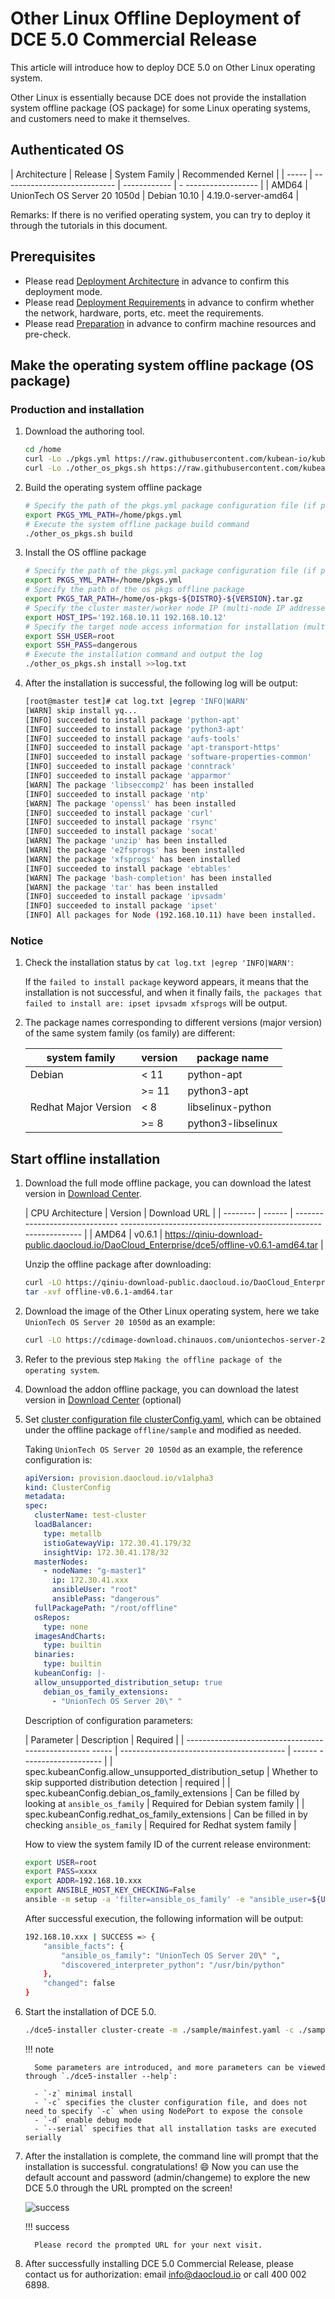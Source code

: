 # Other Linux Offline Deployment of DCE 5.0 Commercial Release

This article will introduce how to deploy DCE 5.0 on Other Linux operating system.

Other Linux is essentially because DCE does not provide the installation system offline package (OS package) for some Linux operating systems, and customers need to make it themselves.

## Authenticated OS

| Architecture | Release | System Family | Recommended Kernel |
| ----- | ---------------------------- | ------------ | - ------------------ |
| AMD64 | UnionTech OS Server 20 1050d | Debian 10.10 | 4.19.0-server-amd64 |

Remarks: If there is no verified operating system, you can try to deploy it through the tutorials in this document.

## Prerequisites

- Please read [Deployment Architecture](../commercial/deploy-arch.md) in advance to confirm this deployment mode.
- Please read [Deployment Requirements](../commercial/deploy-requirements.md) in advance to confirm whether the network, hardware, ports, etc. meet the requirements.
- Please read [Preparation](../commercial/prepare.md) in advance to confirm machine resources and pre-check.

## Make the operating system offline package (OS package)

### Production and installation

1. Download the authoring tool.

     ```bash
     cd /home
     curl -Lo ./pkgs.yml https://raw.githubusercontent.com/kubean-io/kubean/main/build/os-packages/others/pkgs.yml
     curl -Lo ./other_os_pkgs.sh https://raw.githubusercontent.com/kubean-io/kubean/main/build/os-packages/others/other_os_pkgs.sh && chmod +x other_os_pkgs.sh
     ```

2. Build the operating system offline package

     ```bash
     # Specify the path of the pkgs.yml package configuration file (if pkgs.yml is located in the same path as other_os_pkgs.sh, you can not set this environment variable)
     export PKGS_YML_PATH=/home/pkgs.yml
     # Execute the system offline package build command
     ./other_os_pkgs.sh build
     ```

3. Install the OS offline package

     ```bash
     # Specify the path of the pkgs.yml package configuration file (if pkgs.yml is located in the same path as other_os_pkgs.sh, you can not set this environment variable)
     export PKGS_YML_PATH=/home/pkgs.yml
     # Specify the path of the os pkgs offline package
     export PKGS_TAR_PATH=/home/os-pkgs-${DISTRO}-${VERSION}.tar.gz
     # Specify the cluster master/worker node IP (multi-node IP addresses are separated by spaces)
     export HOST_IPS='192.168.10.11 192.168.10.12'
     # Specify the target node access information for installation (multi-node user names and passwords must be consistent)
     export SSH_USER=root
     export SSH_PASS=dangerous
     # Execute the installation command and output the log
     ./other_os_pkgs.sh install >>log.txt
     ```

4. After the installation is successful, the following log will be output:

     ```bash
     [root@master test]# cat log.txt |egrep 'INFO|WARN'
     [WARN] skip install yq...
     [INFO] succeeded to install package 'python-apt'
     [INFO] succeeded to install package 'python3-apt'
     [INFO] succeeded to install package 'aufs-tools'
     [INFO] succeeded to install package 'apt-transport-https'
     [INFO] succeeded to install package 'software-properties-common'
     [INFO] succeeded to install package 'conntrack'
     [INFO] succeeded to install package 'apparmor'
     [WARN] The package 'libseccomp2' has been installed
     [INFO] succeeded to install package 'ntp'
     [WARN] The package 'openssl' has been installed
     [INFO] succeeded to install package 'curl'
     [INFO] succeeded to install package 'rsync'
     [INFO] succeeded to install package 'socat'
     [WARN] The package 'unzip' has been installed
     [WARN] the package 'e2fsprogs' has been installed
     [WARN] the package 'xfsprogs' has been installed
     [INFO] succeeded to install package 'ebtables'
     [WARN] The package 'bash-completion' has been installed
     [WARN] the package 'tar' has been installed
     [INFO] succeeded to install package 'ipvsadm'
     [INFO] succeeded to install package 'ipset'
     [INFO] All packages for Node (192.168.10.11) have been installed.
     ```

### Notice

1. Check the installation status by `cat log.txt |egrep 'INFO|WARN'`:

     If the `failed to install package` keyword appears, it means that the installation is not successful, and when it finally fails, `the packages that failed to install are: ipset ipvsadm xfsprogs` will be output.

2. The package names corresponding to different versions (major version) of the same system family (os family) are different:

     | system family | version | package name |
     | -------------------- | ----- | ------------------ |
     | Debian | < 11 | python-apt |
     | | >= 11 | python3-apt |
     | Redhat Major Version | < 8 | libselinux-python |
     | | \>= 8 | python3-libselinux |

## Start offline installation

1. Download the full mode offline package, you can download the latest version in [Download Center](https://docs.daocloud.io/download/dce5/).

     | CPU Architecture | Version | Download URL |
     | -------- | ------ | ------------------------------ -------------------------------------------------- -------------- |
     | AMD64 | v0.6.1 | <https://qiniu-download-public.daocloud.io/DaoCloud_Enterprise/dce5/offline-v0.6.1-amd64.tar> |

     Unzip the offline package after downloading:

     ```bash
     curl -LO https://qiniu-download-public.daocloud.io/DaoCloud_Enterprise/dce5/offline-v0.6.1-amd64.tar
     tar -xvf offline-v0.6.1-amd64.tar
     ```

2. Download the image of the Other Linux operating system, here we take `UnionTech OS Server 20 1050d` as an example:

     ```bash
     curl -LO https://cdimage-download.chinauos.com/uniontechos-server-20-1050d-amd64.iso
     ```

3. Refer to the previous step `Making the offline package of the operating system`.

4. Download the addon offline package, you can download the latest version in [Download Center](../../download/dce5.md) (optional)

5. Set [cluster configuration file clusterConfig.yaml](../commercial/cluster-config.md), which can be obtained under the offline package `offline/sample` and modified as needed.

     Taking `UnionTech OS Server 20 1050d` as an example, the reference configuration is:

     ```yaml
     apiVersion: provision.daocloud.io/v1alpha3
     kind: ClusterConfig
     metadata:
     spec:
       clusterName: test-cluster
       loadBalancer:
         type: metallb
         istioGatewayVip: 172.30.41.179/32
         insightVip: 172.30.41.178/32
       masterNodes:
         - nodeName: "g-master1"
           ip: 172.30.41.xxx
           ansibleUser: "root"
           ansiblePass: "dangerous"
       fullPackagePath: "/root/offline"
       osRepos:
         type: none
       imagesAndCharts:
         type: builtin
       binaries:
         type: builtin
       kubeanConfig: |-
       allow_unsupported_distribution_setup: true
         debian_os_family_extensions:
           - "UnionTech OS Server 20\" "
     ```

     Description of configuration parameters:

     | Parameter | Description | Required |
     | -------------------------------------------------- ----- | ----------------------------------------- | ------ -------------------- |
     | spec.kubeanConfig.allow_unsupported_distribution_setup | Whether to skip supported distribution detection | required |
     | spec.kubeanConfig.debian_os_family_extensions | Can be filled by looking at `ansible_os_family` | Required for Debian system family |
     | spec.kubeanConfig.redhat_os_family_extensions | Can be filled in by checking `ansible_os_family` | Required for Redhat system family |

     How to view the system family ID of the current release environment:

     ```bash
     export USER=root
     export PASS=xxxx
     export ADDR=192.168.10.xxx
     export ANSIBLE_HOST_KEY_CHECKING=False
     ansible -m setup -a 'filter=ansible_os_family' -e "ansible_user=${USER} ansible_password=${PASS}" -i ${ADDR}, all
     ```

     After successful execution, the following information will be output:

     ```bash
     192.168.10.xxx | SUCCESS => {
         "ansible_facts": {
             "ansible_os_family": "UnionTech OS Server 20\" ",
             "discovered_interpreter_python": "/usr/bin/python"
         },
         "changed": false
     }
     ```

6. Start the installation of DCE 5.0.

     ```bash
     ./dce5-installer cluster-create -m ./sample/mainfest.yaml -c ./sample/clusterConfig.yaml
     ```

     !!! note

         Some parameters are introduced, and more parameters can be viewed through `./dce5-installer --help`:

         - `-z` minimal install
         - `-c` specifies the cluster configuration file, and does not need to specify `-c` when using NodePort to expose the console
         - `-d` enable debug mode
         - `--serial` specifies that all installation tasks are executed serially

7. After the installation is complete, the command line will prompt that the installation is successful. congratulations! :smile: Now you can use the default account and password (admin/changeme) to explore the new DCE 5.0 through the URL prompted on the screen!

     ![success](https://docs.daocloud.io/daocloud-docs-images/docs/install/images/success.png)

     !!! success

         Please record the prompted URL for your next visit.

8. After successfully installing DCE 5.0 Commercial Release, please contact us for authorization: email [info@daocloud.io](mailto:info@daocloud.io) or call 400 002 6898.
